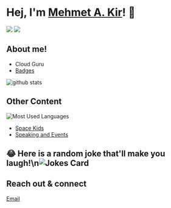 # Hej, I'm <a href="https://www.linkedin.com/in/mehmetalikir/" target="_blank">Mehmet A. Kir</a>! 👋

<a href= "https://twitter.com/emutheegg"><img src="https://img.icons8.com/color/512/twitter.png"/></a>
<a href= "https://www.linkedin.com/in/mehmetalikir/"><img src="https://img.icons8.com/cute-clipart/512/linkedin.png"/></a>



## About me!

* Cloud Guru 
* <a href="https://www.credly.com/users/mehmet-ali-kir">Badges</a>

<img src="https://github-readme-stats.vercel.app/api/?username=mehmetalikir&show_icons=true&count_private=true&title_color=fffffff&icon_color=000000&text_color=000000" alt="github stats"/>

## Other Content
![Most Used Languages](https://github-readme-stats.vercel.app/api/top-langs/?username=mehmetalikir&theme=blue-green)


* <a href="https://spacekids.com.au">Space Kids</a>
* <a href="https://youtube.com/">Speaking and Events</a>

## 😂 Here is a random joke that'll make you laugh!\n![Jokes Card](https://readme-jokes.vercel.app/api)

## Reach out & connect

[Email](mailto:mehmet@....com.au) 
